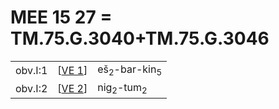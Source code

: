 # MEE 15 27 = TM.75.G.3040+TM.75.G.3046

|         |          |                                    |
| ------- | -------- | ---------------------------------- |
| obv.I:1 | [[VE 1]] | eš<sub>2</sub>-bar-kin<sub>5</sub> |
| obv.I:2 | [[VE 2]] | nig<sub>2</sub>-tum<sub>2</sub>    |

[//begin]: # "Autogenerated link references for markdown compatibility"
[VE 1]: <VE 1> "VE 1"
[VE 2]: <VE 2> "VE 2"
[//end]: # "Autogenerated link references"